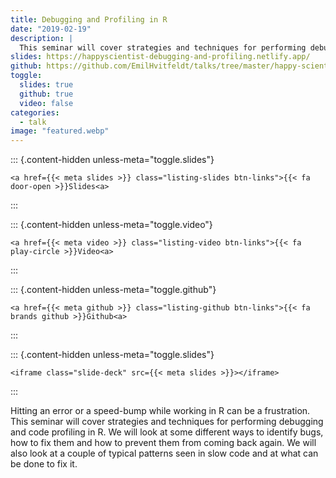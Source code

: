 ```yaml
---
title: Debugging and Profiling in R
date: "2019-02-19"
description: |
  This seminar will cover strategies and techniques for performing debugging and code profiling in R.
slides: https://happyscientist-debugging-and-profiling.netlify.app/
github: https://github.com/EmilHvitfeldt/talks/tree/master/happy-scientist_debugging-and-profiling
toggle:
  slides: true
  github: true
  video: false
categories:
  - talk
image: "featured.webp"
---
```





::: {.content-hidden unless-meta="toggle.slides"}



```{=html}
<a href={{< meta slides >}} class="listing-slides btn-links">{{< fa door-open >}}Slides<a>
```



:::

::: {.content-hidden unless-meta="toggle.video"}



```{=html}
<a href={{< meta video >}} class="listing-video btn-links">{{< fa play-circle >}}Video<a>
```



:::

::: {.content-hidden unless-meta="toggle.github"}



```{=html}
<a href={{< meta github >}} class="listing-github btn-links">{{< fa brands github >}}Github<a>
```



:::

::: {.content-hidden unless-meta="toggle.slides"}



```{=html}
<iframe class="slide-deck" src={{< meta slides >}}></iframe>
```



:::



Hitting an error or a speed-bump while working in R can be a frustration. This seminar will cover strategies and techniques for performing debugging and code profiling in R. We will look at some different ways to identify bugs, how to fix them and how to prevent them from coming back again. We will also look at a couple of typical patterns seen in slow code and at what can be done to fix it.
